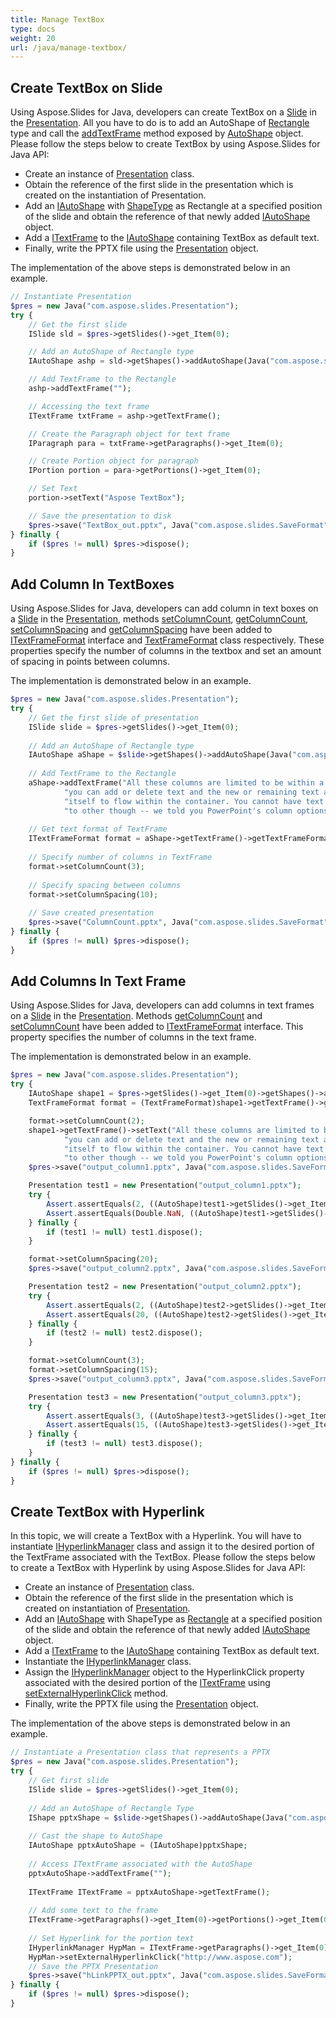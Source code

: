 ```yaml
---
title: Manage TextBox
type: docs
weight: 20
url: /java/manage-textbox/
---
```



## **Create TextBox on Slide**
Using Aspose.Slides for Java, developers can create TextBox on a [Slide](https://apireference.aspose.com/slides/java/com.aspose.slides/Slide) in the [Presentation](https://apireference.aspose.com/slides/java/com.aspose.slides/Presentation). All you have to do is to add an AutoShape of [Rectangle](https://apireference.aspose.com/slides/java/com.aspose.slides/ShapeType#Rectangle) type and call the [addTextFrame](https://apireference.aspose.com/slides/java/com.aspose.slides/AutoShape#addTextFrame-java.lang.String-) method exposed by [AutoShape](https://apireference.aspose.com/slides/java/com.aspose.slides/AutoShape) object. Please follow the steps below to create TextBox by using Aspose.Slides for Java API:

- Create an instance of [Presentation](https://apireference.aspose.com/slides/java/com.aspose.slides/Presentation) class.
- Obtain the reference of the first slide in the presentation which is created on the instantiation of Presentation.
- Add an [IAutoShape](https://apireference.aspose.com/slides/java/com.aspose.slides/IAutoShape) with [ShapeType](https://apireference.aspose.com/slides/java/com.aspose.slides/ShapeType) as Rectangle at a specified position of the slide and obtain the reference of that newly added [IAutoShape](https://apireference.aspose.com/slides/java/com.aspose.slides/IAutoShape) object.
- Add a [ITextFrame](https://apireference.aspose.com/slides/java/com.aspose.slides/ITextFrame) to the [IAutoShape](https://apireference.aspose.com/slides/java/com.aspose.slides/IAutoShape) containing TextBox as default text.
- Finally, write the PPTX file using the [Presentation](https://apireference.aspose.com/slides/java/com.aspose.slides/Presentation) object.

The implementation of the above steps is demonstrated below in an example.

```php
// Instantiate Presentation
$pres = new Java("com.aspose.slides.Presentation");
try {
    // Get the first slide
    ISlide sld = $pres->getSlides()->get_Item(0);

    // Add an AutoShape of Rectangle type
    IAutoShape ashp = sld->getShapes()->addAutoShape(Java("com.aspose.slides.ShapeType")->Rectangle, 150, 75, 150, 50);

    // Add TextFrame to the Rectangle
    ashp->addTextFrame("");

    // Accessing the text frame
    ITextFrame txtFrame = ashp->getTextFrame();

    // Create the Paragraph object for text frame
    IParagraph para = txtFrame->getParagraphs()->get_Item(0);

    // Create Portion object for paragraph
    IPortion portion = para->getPortions()->get_Item(0);

    // Set Text
    portion->setText("Aspose TextBox");

    // Save the presentation to disk
    $pres->save("TextBox_out.pptx", Java("com.aspose.slides.SaveFormat")->Pptx);
} finally {
    if ($pres != null) $pres->dispose();
}
```

## **Add Column In TextBoxes**
Using Aspose.Slides for Java, developers can add column in text boxes on a [Slide](https://apireference.aspose.com/slides/java/com.aspose.slides/Slide) in the [Presentation](https://apireference.aspose.com/slides/java/com.aspose.slides/Presentation), methods [setColumnCount](https://apireference.aspose.com/slides/java/com.aspose.slides/ITextFrameFormat#setColumnCount-int-), [getColumnCount](https://apireference.aspose.com/slides/java/com.aspose.slides/ITextFrameFormat#getColumnCount--), [setColumnSpacing](https://apireference.aspose.com/slides/java/com.aspose.slides/ITextFrameFormat#setColumnSpacing-double-) and [getColumnSpacing](https://apireference.aspose.com/slides/java/com.aspose.slides/ITextFrameFormat#getColumnSpacing--) have been added to [ITextFrameFormat](https://apireference.aspose.com/slides/java/com.aspose.slides/ITextFrameFormat) interface and [TextFrameFormat](https://apireference.aspose.com/slides/java/com.aspose.slides/TextFrameFormat) class respectively. These properties specify the number of columns in the textbox and set an amount of spacing in points between columns.

The implementation is demonstrated below in an example.

```php
$pres = new Java("com.aspose.slides.Presentation");
try {
    // Get the first slide of presentation
    ISlide slide = $pres->getSlides()->get_Item(0);
    
    // Add an AutoShape of Rectangle type
    IAutoShape aShape = $slide->getShapes()->addAutoShape(Java("com.aspose.slides.ShapeType")->Rectangle, 100, 100, 300, 300);
    
    // Add TextFrame to the Rectangle
    aShape->addTextFrame("All these columns are limited to be within a single text container -- " +
            "you can add or delete text and the new or remaining text automatically adjusts " +
            "itself to flow within the container. You cannot have text flow from one container " +
            "to other though -- we told you PowerPoint's column options for text are limited!");
    
    // Get text format of TextFrame
    ITextFrameFormat format = aShape->getTextFrame()->getTextFrameFormat();
    
    // Specify number of columns in TextFrame
    format->setColumnCount(3);
    
    // Specify spacing between columns
    format->setColumnSpacing(10);
    
    // Save created presentation
    $pres->save("ColumnCount.pptx", Java("com.aspose.slides.SaveFormat")->Pptx);
} finally {
    if ($pres != null) $pres->dispose();
}
```

## **Add Columns In Text Frame**
Using Aspose.Slides for Java, developers can add columns in text frames on a [Slide](https://apireference.aspose.com/slides/java/com.aspose.slides/Slide) in the [Presentation](https://apireference.aspose.com/slides/java/com.aspose.slides/Presentation). Methods [getColumnCount](https://apireference.aspose.com/slides/java/com.aspose.slides/ITextFrameFormat#getColumnCount--) and [setColumnCount](https://apireference.aspose.com/slides/java/com.aspose.slides/ITextFrameFormat#setColumnCount-int-) have been added to [ITextFrameFormat](https://apireference.aspose.com/slides/java/com.aspose.slides/ITextFrameFormat) interface. This property specifies the number of columns in the text frame.

The implementation is demonstrated below in an example.

```php
$pres = new Java("com.aspose.slides.Presentation");
try {
    IAutoShape shape1 = $pres->getSlides()->get_Item(0)->getShapes()->addAutoShape(Java("com.aspose.slides.ShapeType")->Rectangle, 100, 100, 300, 300);
    TextFrameFormat format = (TextFrameFormat)shape1->getTextFrame()->getTextFrameFormat();

    format->setColumnCount(2);
    shape1->getTextFrame()->setText("All these columns are limited to be within a single text container -- " +
            "you can add or delete text and the new or remaining text automatically adjusts " +
            "itself to flow within the container. You cannot have text flow from one container " +
            "to other though -- we told you PowerPoint's column options for text are limited!");
    $pres->save("output_column1.pptx", Java("com.aspose.slides.SaveFormat")->Pptx);

    Presentation test1 = new Presentation("output_column1.pptx");
    try {
        Assert.assertEquals(2, ((AutoShape)test1->getSlides()->get_Item(0)->getShapes()->get_Item(0))->getTextFrame()->getTextFrameFormat()->getColumnCount());
        Assert.assertEquals(Double.NaN, ((AutoShape)test1->getSlides()->get_Item(0)->getShapes()->get_Item(0))->getTextFrame()->getTextFrameFormat()->getColumnSpacing());
    } finally {
        if (test1 != null) test1.dispose();
    }

    format->setColumnSpacing(20);
    $pres->save("output_column2.pptx", Java("com.aspose.slides.SaveFormat")->Pptx);

    Presentation test2 = new Presentation("output_column2.pptx");
    try {
        Assert.assertEquals(2, ((AutoShape)test2->getSlides()->get_Item(0)->getShapes()->get_Item(0))->getTextFrame()->getTextFrameFormat()->getColumnCount());
        Assert.assertEquals(20, ((AutoShape)test2->getSlides()->get_Item(0)->getShapes()->get_Item(0))->getTextFrame()->getTextFrameFormat()->getColumnSpacing());
    } finally {
        if (test2 != null) test2.dispose();
    }

    format->setColumnCount(3);
    format->setColumnSpacing(15);
    $pres->save("output_column3.pptx", Java("com.aspose.slides.SaveFormat")->Pptx);

    Presentation test3 = new Presentation("output_column3.pptx");
    try {
        Assert.assertEquals(3, ((AutoShape)test3->getSlides()->get_Item(0)->getShapes()->get_Item(0))->getTextFrame()->getTextFrameFormat()->getColumnCount());
        Assert.assertEquals(15, ((AutoShape)test3->getSlides()->get_Item(0)->getShapes()->get_Item(0))->getTextFrame()->getTextFrameFormat()->getColumnSpacing());
    } finally {
        if (test3 != null) test3.dispose();
    }
} finally {
    if ($pres != null) $pres->dispose();
}
```

## **Create TextBox with Hyperlink**
In this topic, we will create a TextBox with a Hyperlink. You will have to instantiate [IHyperlinkManager](https://apireference.aspose.com/slides/java/com.aspose.slides/IHyperlinkManager) class and assign it to the desired portion of the TextFrame associated with the TextBox. Please follow the steps below to create a TextBox with Hyperlink by using Aspose.Slides for Java API:

- Create an instance of [Presentation](https://apireference.aspose.com/slides/java/com.aspose.slides/Presentation) class.
- Obtain the reference of the first slide in the presentation which is created on instantiation of [Presentation](https://apireference.aspose.com/slides/java/com.aspose.slides/Presentation).
- Add an [IAutoShape](https://apireference.aspose.com/slides/java/com.aspose.slides/IAutoShape) with ShapeType as [Rectangle](https://apireference.aspose.com/slides/java/com.aspose.slides/ShapeType#Rectangle) at a specified position of the slide and obtain the reference of that newly added [IAutoShape](https://apireference.aspose.com/slides/java/com.aspose.slides/IAutoShape) object.
- Add a [ITextFrame](https://apireference.aspose.com/slides/java/com.aspose.slides/ITextFrame) to the [IAutoShape](https://apireference.aspose.com/slides/java/com.aspose.slides/ITextFrame) containing TextBox as default text.
- Instantiate the [IHyperlinkManager](https://apireference.aspose.com/slides/java/com.aspose.slides/IHyperlinkManager) class.
- Assign the [IHyperlinkManager](https://apireference.aspose.com/slides/java/com.aspose.slides/IHyperlinkManager) object to the HyperlinkClick property associated with the desired portion of the [ITextFrame](https://apireference.aspose.com/slides/java/com.aspose.slides/ITextFrame) using [setExternalHyperlinkClick](https://apireference.aspose.com/slides/java/com.aspose.slides/IHyperlinkManager#setExternalHyperlinkClick-java.lang.String-) method.
- Finally, write the PPTX file using the [Presentation](https://apireference.aspose.com/slides/java/com.aspose.slides/Presentation) object.

The implementation of the above steps is demonstrated below in an example.

```php
// Instantiate a Presentation class that represents a PPTX
$pres = new Java("com.aspose.slides.Presentation");
try {
    // Get first slide
    ISlide slide = $pres->getSlides()->get_Item(0);
    
    // Add an AutoShape of Rectangle Type
    IShape pptxShape = $slide->getShapes()->addAutoShape(Java("com.aspose.slides.ShapeType")->Rectangle, 150, 150, 150, 50);
    
    // Cast the shape to AutoShape
    IAutoShape pptxAutoShape = (IAutoShape)pptxShape;
    
    // Access ITextFrame associated with the AutoShape
    pptxAutoShape->addTextFrame("");
    
    ITextFrame ITextFrame = pptxAutoShape->getTextFrame();
    
    // Add some text to the frame
    ITextFrame->getParagraphs()->get_Item(0)->getPortions()->get_Item(0)->setText("Aspose.Slides");
    
    // Set Hyperlink for the portion text
    IHyperlinkManager HypMan = ITextFrame->getParagraphs()->get_Item(0)->getPortions()->get_Item(0)->getPortionFormat()->getHyperlinkManager();
    HypMan->setExternalHyperlinkClick("http://www.aspose.com");
    // Save the PPTX Presentation
    $pres->save("hLinkPPTX_out.pptx", Java("com.aspose.slides.SaveFormat")->Pptx);
} finally {
    if ($pres != null) $pres->dispose();
}
```
